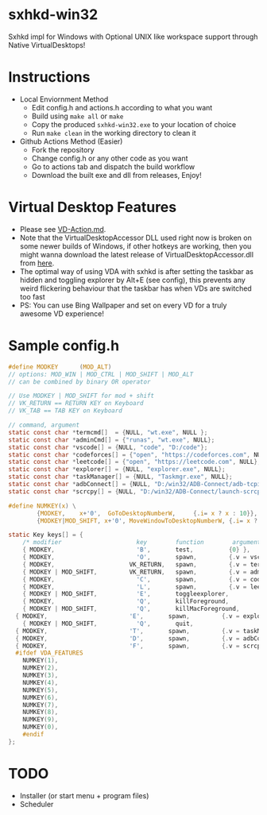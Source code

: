 # sxhkd-win32
Sxhkd impl for Windows with Optional UNIX like workspace support through Native VirtualDesktops!

# Instructions
- Local Enviornment Method
    - Edit config.h and actions.h according to what you want
    - Build using `make all` or `make`
    - Copy the produced `sxhkd-win32.exe` to your location of choice
    - Run `make clean` in the working directory to clean it
- Github Actions Method (Easier)
    - Fork the repository
    - Change config.h or any other code as you want
    - Go to actions tab and dispatch the build workflow
    - Download the built exe and dll from releases, Enjoy!

# Virtual Desktop Features
- Please see [VD-Action.md](./VD-action.md).
- Note that the VirtualDesktopAccessor DLL used right now is broken on some newer builds of Windows, if other hotkeys are working, then you might wanna download the latest release of VirtualDesktopAccessor.dll from [here](https://github.com/Ciantic/VirtualDesktopAccessor).
- The optimal way of using VDA with sxhkd is after setting the taskbar as hidden and toggling explorer by Alt+E (see config), this prevents any weird flickering behaviour that the taskbar has when VDs are switched too fast
- PS: You can use Bing Wallpaper and set on every VD for a truly awesome VD experience!

# Sample config.h

```c
#define MODKEY 		(MOD_ALT)
// options: MOD_WIN | MOD_CTRL | MOD_SHIFT | MOD_ALT
// can be combined by binary OR operator

// Use MODKEY | MOD_SHIFT for mod + shift
// VK_RETURN == RETURN KEY on Keyboard
// VK_TAB == TAB KEY on Keyboard

// command, argument
static const char *termcmd[]  = {NULL, "wt.exe", NULL };
static const char *adminCmd[] = {"runas", "wt.exe", NULL};
static const char *vscode[] = {NULL, "code", "D:/code"};
static const char *codeforces[] = {"open", "https://codeforces.com", NULL};
static const char *leetcode[] = {"open", "https://leetcode.com", NULL};
static const char *explorer[] = {NULL, "explorer.exe", NULL};
static const char *taskManager[] = {NULL, "Taskmgr.exe", NULL};
static const char *adbConnect[] = {NULL, "D:/win32/ADB-Connect/adb-tcpip-connect.exe", NULL};
static const char *scrcpy[] = {NULL, "D:/win32/ADB-Connect/launch-scrcpy.vbs", NULL};

#define NUMKEY(x) \
		{MODKEY,	x+'0',	GoToDesktopNumberW, 	{.i= x ? x : 10}}, \
		{MODKEY|MOD_SHIFT, x+'0', MoveWindowToDesktopNumberW, {.i= x ? x : 10}}

static Key keys[] = {
	/* modifier                     key        function        argument */
	{ MODKEY,                       'B',       test,          {0} },
	{ MODKEY,                       'O',       spawn,      	  {.v = vscode} },
	{ MODKEY,                     VK_RETURN,   spawn,         {.v = termcmd } },
	{ MODKEY | MOD_SHIFT,         VK_RETURN,   spawn,         {.v = adminCmd } },
	{ MODKEY,                     	'C',       spawn,         {.v = codeforces } },
	{ MODKEY,                     	'L',       spawn,         {.v = leetcode } },
	{ MODKEY | MOD_SHIFT,           'E',       toggleexplorer,              {0} },
	{ MODKEY,                       'Q',       killForeground,              {0} },
	{ MODKEY | MOD_SHIFT,           'Q',       killMacForeground,           {0} },
  { MODKEY,                       'E',       spawn,         {.v = explorer}},
	{ MODKEY | MOD_SHIFT,           'Q',       quit,                        {0} },
  { MODKEY,                       'T',       spawn,         {.v = taskManager } },
  { MODKEY,                       'D',       spawn,         {.v = adbConnect  } },
  { MODKEY,                       'F',       spawn,         {.v = scrcpy      } },
  #ifdef VDA_FEATURES
	NUMKEY(1),
	NUMKEY(2),
	NUMKEY(3),
	NUMKEY(4),
	NUMKEY(5),
	NUMKEY(6),
	NUMKEY(7),
	NUMKEY(8),
	NUMKEY(9),
	NUMKEY(0),
	#endif
};
```

# TODO
- Installer (or start menu + program files)
- Scheduler

